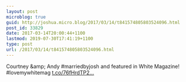 ```yaml
---
layout: post
microblog: true
guid: http://joshua.micro.blog/2017/03/14/t841574805803524096.html
post_id: 33829
date: 2017-03-14T20:00:44+1100
lastmod: 2019-07-30T17:41:19+1100
type: post
url: /2017/03/14/t841574805803524096.html
---
```

Courtney &amp;amp; Andy #marriedbyjosh and featured in White Magazine! #lovemywhitemag [t.co/76fHrdTP2...](https://t.co/76fHrdTP2I)
